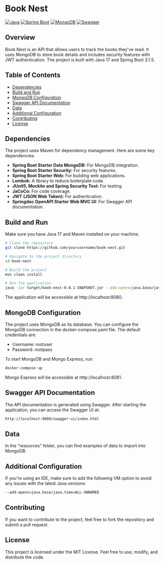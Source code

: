 # Book Nest

[![Java](https://img.shields.io/badge/Java-17-blue)](https://www.oracle.com/java/technologies/javase-downloads.html)
[![Spring Boot](https://img.shields.io/badge/Spring%20Boot-3.1.5-brightgreen)](https://spring.io/projects/spring-boot)
[![MongoDB](https://img.shields.io/badge/MongoDB-latest-brightgreen)](https://www.mongodb.com/)
[![Swagger](https://img.shields.io/badge/Swagger-2.2.0-orange)](https://springdoc.org/)

## Overview

Book Nest is an API that allows users to track the books they've read. It uses MongoDB to store book details and includes security features with JWT authentication. The project is built with Java 17 and Spring Boot 3.1.5.

## Table of Contents

- [Dependencies](#dependencies)
- [Build and Run](#build-and-run)
- [MongoDB Configuration](#mongodb-configuration)
- [Swagger API Documentation](#swagger-api-documentation)
- [Data](#data)
- [Additional Configuration](#additional-configuration)
- [Contributing](#contributing)
- [License](#license)

## Dependencies

The project uses Maven for dependency management. Here are some key dependencies:

- **Spring Boot Starter Data MongoDB:** For MongoDB integration.
- **Spring Boot Starter Security:** For security features.
- **Spring Boot Starter Web:** For building web applications.
- **Lombok:** A library to reduce boilerplate code.
- **JUnit5, Mockito and Spring Security Test:** For testing.
- **JaCoCo:** For code coverage.
- **JWT (JSON Web Token):** For authentication.
- **Springdoc OpenAPI Starter Web MVC UI:** For Swagger API documentation.

## Build and Run

Make sure you have Java 17 and Maven installed on your machine.

```bash
# Clone the repository
git clone https://github.com/yourusername/book-nest.git

# Navigate to the project directory
cd book-nest

# Build the project
mvn clean install

# Run the application
java -jar target/book-nest-0.0.1-SNAPSHOT.jar --add-opens=java.base/java.time=ALL-UNNAMED
```

The application will be accessible at http://localhost:8080.

## MongoDB Configuration
The project uses MongoDB as its database. You can configure the MongoDB connection in the docker-compose.yaml file. The default credentials are:
- Username: rootuser
- Password: rootpass

To start MongoDB and Mongo Express, run:
```bash
docker-compose up
```
Mongo Express will be accessible at http://localhost:8081.

## Swagger API Documentation
The API documentation is generated using Swagger. After starting the application, you can access the Swagger UI at:
```bash
http://localhost:8080/swagger-ui/index.html
```

## Data
In the "resources" folder, you can find examples of data to import into MongoDB.

## Additional Configuration
If you're using an IDE, make sure to add the following VM option to avoid any issues with the latest Java versions:
```bash
--add-opens=java.base/java.time=ALL-UNNAMED
```

## Contributing
If you want to contribute to the project, feel free to fork the repository and submit a pull request.

## License
This project is licensed under the MIT License. Feel free to use, modify, and distribute the code.
